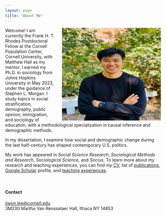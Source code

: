 ```yaml
---
layout: page
title: "About Me"
---
```


<img style="margin-left: 1.5rem" src="assets/jl_image.jpg" align = "right" height="300" width="320">

Welcome! I am currently the Frank H. T. Rhodes Postdoctoral Fellow at the Cornell Population Center, Cornell University, with Matthew Hall as my mentor. I earned my Ph.D. in sociology from Johns Hopkins University in May 2023, under the guidance of Stephen L. Morgan. I study topics in  social stratification, demography, public opinion, immigration, and sociology of education, with a methodological specialization in causal inference and demographic methods.  <br>

In my dissertation, I examine how social and demographic change during the last half-century has shaped contemporary U.S. politics. 
   
My work has appeared in *Social Science Research*, *Sociological Methods and Research*, *Sociological Science*, and *Socius*. To learn more about my research and teaching experiences, you can find my [CV](/cv_jiwonlee.pdf), list of [publications](https://jiwonlee.net/research/), [Google Scholar](https://scholar.google.com/citations?user=nszIX_sAAAAJ&hl=en) profile, and [teaching experiences](https://jiwonlee.net/teaching/).
<br />
<br />
<br />

#### Contact
<jiwon.lee@cornell.edu>   
3M230 Martha Van Rensselaer Hall, Ithaca NY 14853 
